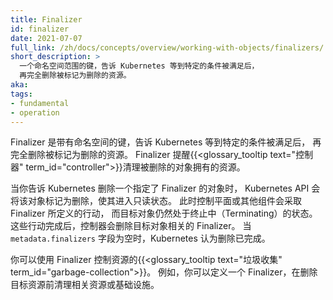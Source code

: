 ```yaml
---
title: Finalizer
id: finalizer
date: 2021-07-07
full_link: /zh/docs/concepts/overview/working-with-objects/finalizers/
short_description: >
  一个命名空间范围的键，告诉 Kubernetes 等到特定的条件被满足后，
  再完全删除被标记为删除的资源。
aka: 
tags:
- fundamental
- operation
---
```


<!--
---
title: Finalizer
id: finalizer
date: 2021-07-07
full_link: /zh/docs/concepts/overview/working-with-objects/finalizers/
short_description: >
  A namespaced key that tells Kubernetes to wait until specific conditions are met
  before it fully deletes an object marked for deletion.
aka: 
tags:
- fundamental
- operation
-->


<!--
Finalizers are namespaced keys that tell Kubernetes to wait until specific
conditions are met before it fully deletes resources marked for deletion.
Finalizers alert {{<glossary_tooltip text="controllers" term_id="controller">}}
to clean up resources the deleted object owned.
-->
Finalizer 是带有命名空间的键，告诉 Kubernetes 等到特定的条件被满足后，
再完全删除被标记为删除的资源。
Finalizer 提醒{{<glossary_tooltip text="控制器" term_id="controller">}}清理被删除的对象拥有的资源。
<!--more-->

<!--
When you tell Kubernetes to delete an object that has finalizers specified for
it, the Kubernetes API marks the object for deletion, putting it into a
read-only state. The target object remains in a terminating state while the
control plane, or other components, take the actions defined by the finalizers.
After these actions are complete, the controller removes the relevant finalizers
from the target object. When the `metadata.finalizers` field is empty,
Kubernetes considers the deletion complete.
-->
当你告诉 Kubernetes 删除一个指定了 Finalizer 的对象时，
Kubernetes API 会将该对象标记为删除，使其进入只读状态。
此时控制平面或其他组件会采取 Finalizer 所定义的行动，
而目标对象仍然处于终止中（Terminating）的状态。
这些行动完成后，控制器会删除目标对象相关的 Finalizer。
当 `metadata.finalizers` 字段为空时，Kubernetes 认为删除已完成。

<!--
You can use finalizers to control {{<glossary_tooltip text="garbage collection" term_id="garbage-collection">}}
of resources. For example, you can define a finalizer to clean up related resources or
infrastructure before the controller deletes the target resource.
-->
你可以使用 Finalizer 控制资源的{{<glossary_tooltip text="垃圾收集" term_id="garbage-collection">}}。
例如，你可以定义一个 Finalizer，在删除目标资源前清理相关资源或基础设施。
